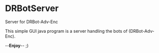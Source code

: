 # DRBotServer

Server for DRBot-Adv-Enc

This simple GUI java program is a server handling the bots of (DRBot-Adv-Enc).

--__Enjoy__-- ;)
